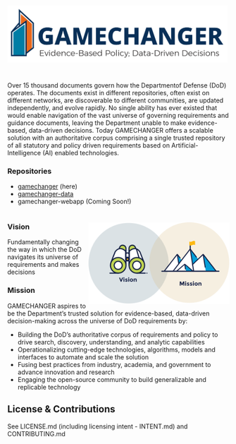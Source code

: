<img src="./assets/logos/GAMECHANGER-NoPentagon_RGB@3x.png" 
     alt="GC Logo" width="500" >

#
Over 15 thousand documents govern how the Departmentof Defense (DoD) operates. The documents exist in different repositories, often exist on different networks, are discoverable to different communities, are updated independently, and evolve rapidly. No single ability has ever existed that would enable navigation of the vast universe of governing requirements and guidance documents, leaving the Department unable to make evidence-based, data-driven decisions. Today GAMECHANGER offers a scalable solution with an authoritative corpus comprising a single trusted repository of all statutory and policy driven requirements based on Artificial-Intelligence (AI) enabled technologies.

### Repositories

- [gamechanger](https://github.com/dod-advana/GAMECHANGER) (here)
- [gamechanger-data](https://github.com/dod-advana/gamechanger-data)
- gamechanger-webapp (Coming Soon!)

#
<img src="./assets/icons/Brand_Platform.png" align="right"
     alt="Mission Vision Icons" width="320" >

### Vision

Fundamentally changing the way in which the DoD navigates its universe of requirements and makes decisions

### Mission
GAMECHANGER aspires to be the Department’s trusted solution for evidence-based, data-driven decision-making across the universe of DoD requirements by:

- Building the DoD’s authoritative corpus of requirements and policy to drive search, discovery, understanding, and analytic capabilities
- Operationalizing cutting-edge technologies, algorithms, models and interfaces to automate and scale the solution
- Fusing best practices from industry, academia, and government to advance innovation and research
- Engaging the open-source community to build generalizable and replicable technology

  
## License & Contributions
See LICENSE.md (including licensing intent - INTENT.md) and CONTRIBUTING.md
